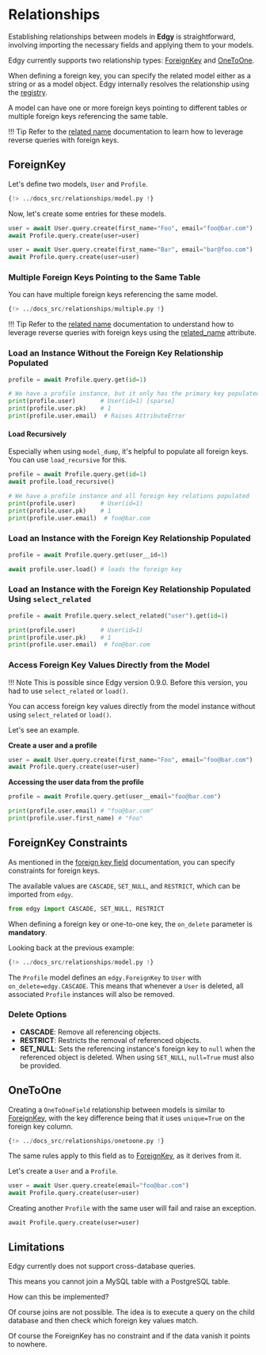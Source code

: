 # Relationships

Establishing relationships between models in **Edgy** is straightforward, involving importing the necessary fields and applying them to your models.

Edgy currently supports two relationship types: [ForeignKey](./fields/index.md#foreignkey) and [OneToOne](./fields/index.md#onetoone).

When defining a foreign key, you can specify the related model either as a string or as a model object. Edgy internally resolves the relationship using the [registry](./models.md#registry).

A model can have one or more foreign keys pointing to different tables or multiple foreign keys referencing the same table.

!!! Tip
    Refer to the [related name](./queries/related-name.md) documentation to learn how to leverage reverse queries with foreign keys.

## ForeignKey

Let's define two models, `User` and `Profile`.

```python
{!> ../docs_src/relationships/model.py !}
```

Now, let's create some entries for these models.

```python
user = await User.query.create(first_name="Foo", email="foo@bar.com")
await Profile.query.create(user=user)

user = await User.query.create(first_name="Bar", email="bar@foo.com")
await Profile.query.create(user=user)
```

### Multiple Foreign Keys Pointing to the Same Table

You can have multiple foreign keys referencing the same model.

```python hl_lines="20-29"
{!> ../docs_src/relationships/multiple.py !}
```

!!! Tip
    Refer to the [related name](./queries/related-name.md) documentation to understand how to leverage reverse queries with foreign keys using the [related_name](./queries/related-name.md#related_name-attribute) attribute.

### Load an Instance Without the Foreign Key Relationship Populated

```python
profile = await Profile.query.get(id=1)

# We have a profile instance, but it only has the primary key populated
print(profile.user)       # User(id=1) [sparse]
print(profile.user.pk)    # 1
print(profile.user.email)  # Raises AttributeError
```

#### Load Recursively

Especially when using `model_dump`, it's helpful to populate all foreign keys. You can use `load_recursive` for this.

```python
profile = await Profile.query.get(id=1)
await profile.load_recursive()

# We have a profile instance and all foreign key relations populated
print(profile.user)       # User(id=1)
print(profile.user.pk)    # 1
print(profile.user.email)  # foo@bar.com
```

### Load an Instance with the Foreign Key Relationship Populated

```python
profile = await Profile.query.get(user__id=1)

await profile.user.load() # loads the foreign key
```

### Load an Instance with the Foreign Key Relationship Populated Using `select_related`

```python
profile = await Profile.query.select_related("user").get(id=1)

print(profile.user)       # User(id=1)
print(profile.user.pk)    # 1
print(profile.user.email)  # foo@bar.com
```

### Access Foreign Key Values Directly from the Model

!!! Note
    This is possible since Edgy version 0.9.0. Before this version, you had to use `select_related` or `load()`.

You can access foreign key values directly from the model instance without using `select_related` or `load()`.

Let's see an example.

**Create a user and a profile**

```python
user = await User.query.create(first_name="Foo", email="foo@bar.com")
await Profile.query.create(user=user)
```

**Accessing the user data from the profile**

```python
profile = await Profile.query.get(user__email="foo@bar.com")

print(profile.user.email) # "foo@bar.com"
print(profile.user.first_name) # "Foo"
```

## ForeignKey Constraints

As mentioned in the [foreign key field](./fields/index.md#foreignkey) documentation, you can specify constraints for foreign keys.

The available values are `CASCADE`, `SET_NULL`, and `RESTRICT`, which can be imported from `edgy`.

```python
from edgy import CASCADE, SET_NULL, RESTRICT
```

When defining a foreign key or one-to-one key, the `on_delete` parameter is **mandatory**.

Looking back at the previous example:

```python hl_lines="20"
{!> ../docs_src/relationships/model.py !}
```

The `Profile` model defines an `edgy.ForeignKey` to `User` with `on_delete=edgy.CASCADE`. This means that whenever a `User` is deleted, all associated `Profile` instances will also be removed.

### Delete Options

* **CASCADE**: Remove all referencing objects.
* **RESTRICT**: Restricts the removal of referenced objects.
* **SET_NULL**: Sets the referencing instance's foreign key to `null` when the referenced object is deleted. When using `SET_NULL`, `null=True` must also be provided.

## OneToOne

Creating a `OneToOneField` relationship between models is similar to [ForeignKey](#foreignkey), with the key difference being that it uses `unique=True` on the foreign key column.

```python hl_lines="20"
{!> ../docs_src/relationships/onetoone.py !}
```

The same rules apply to this field as to [ForeignKey](#foreignkey), as it derives from it.

Let's create a `User` and a `Profile`.

```python
user = await User.query.create(email="foo@bar.com")
await Profile.query.create(user=user)
```

Creating another `Profile` with the same user will fail and raise an exception.

```
await Profile.query.create(user=user)
```

## Limitations

Edgy currently does not support cross-database queries.

This means you cannot join a MySQL table with a PostgreSQL table.

How can this be implemented?

Of course joins are not possible. The idea is to execute a query on the child database and then check which foreign key values match.

Of course the ForeignKey has no constraint and if the data vanish it points to nowhere.
